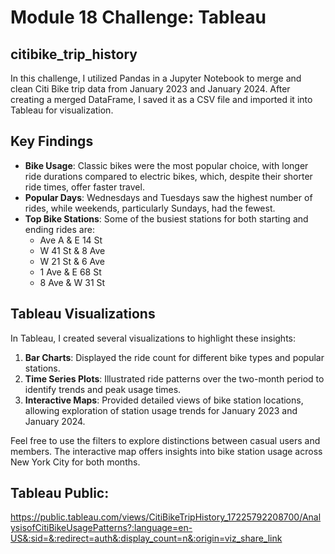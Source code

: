 # Module 18 Challenge: Tableau

## citibike_trip_history

In this challenge, I utilized Pandas in a Jupyter Notebook to merge and clean Citi Bike trip data from January 2023 and January 2024. After creating a merged DataFrame, I saved it as a CSV file and imported it into Tableau for visualization.

## Key Findings

- **Bike Usage**: Classic bikes were the most popular choice, with longer ride durations compared to electric bikes, which, despite their shorter ride times, offer faster travel.
- **Popular Days**: Wednesdays and Tuesdays saw the highest number of rides, while weekends, particularly Sundays, had the fewest.
- **Top Bike Stations**: Some of the busiest stations for both starting and ending rides are:
  - Ave A & E 14 St
  - W 41 St & 8 Ave
  - W 21 St & 6 Ave
  - 1 Ave & E 68 St
  - 8 Ave & W 31 St

## Tableau Visualizations

In Tableau, I created several visualizations to highlight these insights:

1. **Bar Charts**: Displayed the ride count for different bike types and popular stations.
2. **Time Series Plots**: Illustrated ride patterns over the two-month period to identify trends and peak usage times.
3. **Interactive Maps**: Provided detailed views of bike station locations, allowing exploration of station usage trends for January 2023 and January 2024.

Feel free to use the filters to explore distinctions between casual users and members. The interactive map offers insights into bike station usage across New York City for both months.

## Tableau Public: 
https://public.tableau.com/views/CitiBikeTripHistory_17225792208700/AnalysisofCitiBikeUsagePatterns?:language=en-US&:sid=&:redirect=auth&:display_count=n&:origin=viz_share_link
